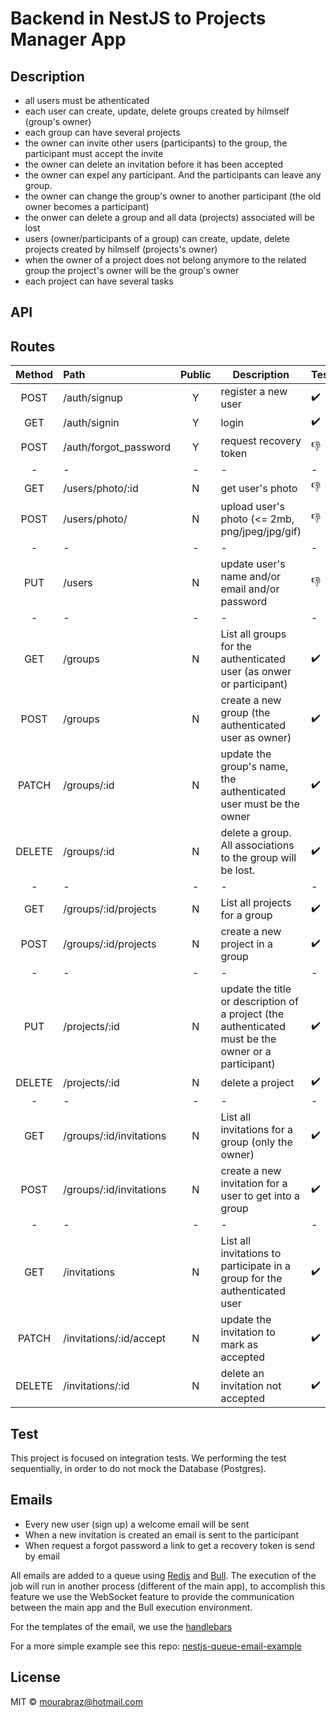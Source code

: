 # Backend in NestJS to Projects Manager App

## Description

- all users must be athenticated
- each user can create, update, delete groups created by hilmself (group's owner)
- each group can have several projects
- the owner can invite other users (participants) to the group, the participant must accept the invite
- the owner can delete an invitation before it has been accepted
- the owner can expel any participant. And the participants can leave any group.
- the owner can change the group's owner to another participant (the old owner becomes a participant)
- the onwer can delete a group and all data (projects) associated will be lost
- users (owner/participants of a group) can create, update, delete projects created by hilmself (projects's owner)
- when the owner of a project does not belong anymore to the related group the project's owner will be the group's owner
- each project can have several tasks

## API

## Routes

| Method | Path                    | Public | Description                                                                                         | Tests              |
| :----: | :---------------------- | :----: | --------------------------------------------------------------------------------------------------- | ------------------ |
|  POST  | /auth/signup            |   Y    | register a new user                                                                                 | :heavy_check_mark: |
|  GET   | /auth/signin            |   Y    | login                                                                                               | :heavy_check_mark: |
|  POST  | /auth/forgot_password   |   Y    | request recovery token                                                                              | 👎                 |
|   -    | -                       |   -    | -                                                                                                   | -                  |
|  GET   | /users/photo/:id        |   N    | get user's photo                                                                                    | 👎                 |
|  POST  | /users/photo/           |   N    | upload user's photo (<= 2mb, png/jpeg/jpg/gif)                                                      | 👎                 |
|   -    | -                       |   -    | -                                                                                                   | -                  |
|  PUT   | /users                  |   N    | update user's name and/or email and/or password                                                     | 👎                 |
|   -    | -                       |   -    | -                                                                                                   | -                  |
|  GET   | /groups                 |   N    | List all groups for the authenticated user (as onwer or participant)                                | :heavy_check_mark: |
|  POST  | /groups                 |   N    | create a new group (the authenticated user as owner)                                                | :heavy_check_mark: |
| PATCH  | /groups/:id             |   N    | update the group's name, the authenticated user must be the owner                                   | :heavy_check_mark: |
| DELETE | /groups/:id             |   N    | delete a group. All associations to the group will be lost.                                         | :heavy_check_mark: |
|   -    | -                       |   -    | -                                                                                                   | -                  |
|  GET   | /groups/:id/projects    |   N    | List all projects for a group                                                                       | :heavy_check_mark: |
|  POST  | /groups/:id/projects    |   N    | create a new project in a group                                                                     | :heavy_check_mark: |
|   -    | -                       |   -    | -                                                                                                   | -                  |
|  PUT   | /projects/:id           |   N    | update the title or description of a project (the authenticated must be the owner or a participant) | :heavy_check_mark: |
| DELETE | /projects/:id           |   N    | delete a project                                                                                    | :heavy_check_mark: |
|   -    | -                       |   -    | -                                                                                                   | -                  |
|  GET   | /groups/:id/invitations |   N    | List all invitations for a group (only the owner)                                                   | :heavy_check_mark: |
|  POST  | /groups/:id/invitations |   N    | create a new invitation for a user to get into a group                                              | :heavy_check_mark: |
|   -    | -                       |   -    | -                                                                                                   | -                  |
|  GET   | /invitations            |   N    | List all invitations to participate in a group for the authenticated user                           | :heavy_check_mark: |
| PATCH  | /invitations/:id/accept |   N    | update the invitation to mark as accepted                                                           | :heavy_check_mark: |
| DELETE | /invitations/:id        |   N    | delete an invitation not accepted                                                                   | :heavy_check_mark: |

## Test

This project is focused on integration tests.
We performing the test sequentially, in order to do not mock the Database (Postgres).

## Emails

- Every new user (sign up) a welcome email will be sent
- When a new invitation is created an email is sent to the participant
- When request a forgot password a link to get a recovery token is send by email

All emails are added to a queue using [Redis](https://redis.io/) and [Bull](https://github.com/OptimalBits/bull#readme). The execution of the job will run in another process (different of the main app), to accomplish this feature we use the WebSocket feature to provide the communication between the main app and the Bull execution environment.

For the templates of the email, we use the [handlebars](https://handlebarsjs.com/)

For a more simple example see this repo: [nestjs-queue-email-example](https://github.com/mourabraz/nestjs-queue-email-example)

## License

MIT © mourabraz@hotmail.com
